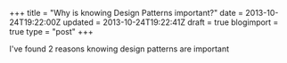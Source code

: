 +++
title = "Why is knowing Design Patterns important?"
date = 2013-10-24T19:22:00Z
updated = 2013-10-24T19:22:41Z
draft = true
blogimport = true 
type = "post"
+++

I've found 2 reasons knowing design patterns are important
